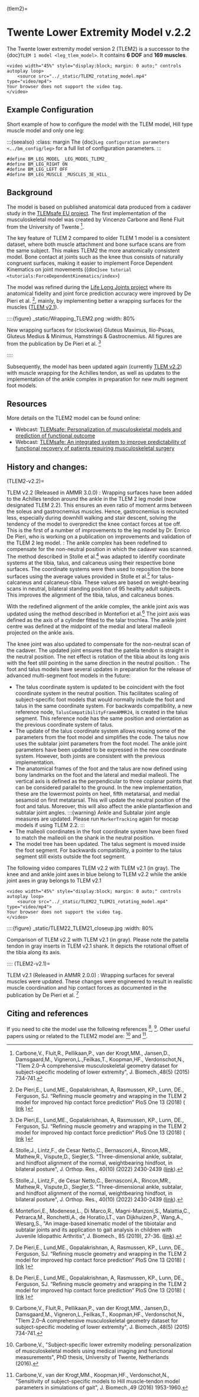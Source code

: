 (tlem2)=

# Twente Lower Extremity Model v.2.2

The Twente lower extremity model version 2 (TLEM2) is a successor to the {doc}`TLEM 1
model <leg_tlem_model>`. It contains **6 DOF** and **169
muscles**.

```{raw} html
<video width="45%" style="display:block; margin: 0 auto;" controls autoplay loop>
    <source src="../_static/TLEM2_rotating_model.mp4" type="video/mp4">
Your browser does not support the video tag.
</video>
```


## Example Configuration

Short example of how to configure the model with the TLEM model, Hill type
muscle model and only one leg:

:::{seealso}
:class: margin
The {doc}`Leg configuration parameters <../bm_config/leg>` for a
full list of configuration parameters.
:::

```AnyScriptDoc
#define BM_LEG_MODEL _LEG_MODEL_TLEM2_
#define BM_LEG_RIGHT ON
#define BM_LEG_LEFT OFF
#define BM_LEG_MUSCLE _MUSCLES_3E_HILL_
```


## Background

The model is based on published anatomical data produced from a cadaver study in
the [TLEMsafe EU project](https://tlemsafe.eu/). The first implementation of
the musculoskeletal model was created by Vincenzo Carbone and René Fluit from
the University of Twente [^cite_cfpk15].

The key feature of TLEM 2 compared to older TLEM 1 model is a consistent
dataset, where both muscle attachment and bone surface scans are from the same
subject. This makes TLEM2 the more anatomically consistent model. Bone contact
at joints such as the knee thus consists of naturally congruent surfaces, making
it easier to implement Force Dependent Kinematics on joint movements ({doc}`see
tutorial <tutorials:ForceDependentKinematics/index>`)

The model was refined during the [Life Long Joints
project](https://web.archive.org/web/20230323035759/https://lifelongjoints.eu/) where its anatomical fidelity and joint
force prediction accuracy were improved by De Pieri et al. [^cite_dlgr17], 
mainly, by implementing better a wrapping surfaces for the muscles ([TLEM
v2.1](#TLEM2-v2.1)). 


::::{figure} _static/Wrapping_TLEM2.png
:width: 80%

New wrapping surfaces for (clockwise) Gluteus Maximus, Ilio-Psoas, Gluteus
Medius & Minimus, Hamstrings & Gastrocnemius. All figures are
from the publication by De Pieri et al. [^cite_dlgr17]

::::


Subsequently, the model has been updated again (currently [TLEM
v2.2](#TLEM2-v2.2)) with muscle wrapping for the Achilles tendon, as well as
updates to the implementation of the ankle complex in preparation for new multi
segment foot models. 







## Resources

More details on the TLEM2 model can be found online:

- Webcast: [TLEMsafe: Personalization of musculoskeletal models and prediction of functional outcome](https://www.anybodytech.com/download/tlemsafe-personalization-of-musculoskeletal-models-and-prediction-of-functional-outcome/)
- Webcast: [TLEMsafe: An integrated system to improve predictability of functional recovery of patients requiring musculoskeletal surgery](https://www.anybodytech.com/download/tlemsafe-an-integrated-system-to-improve-predictability-of-functional-recovery-of-patients-requiring-musculoskeletal-surgery/)





## History and changes:

(TLEM2-v2.2)=

TLEM v2.2 (Released in AMMR 3.0.0)
: Wrapping surfaces have been added to the Achilles tendon around the ankle in
  the TLEM 2 leg model (now designated TLEM 2.2). This ensures an even ratio of moment arms between
  the soleus and gastrocnemius muscles. Hence, gastrocnemius is recruited less, 
  especially during downhill walking and stair descent, solving the tendency of the model 
  to overpredict the knee contact forces at toe off. 
  This is the first of a number of improvements to the leg model by Dr. Enrico De Pieri, 
  who is working on a publication on improvements and validation of the TLEM 2 leg model.
: The ankle complex has been redefined to compensate for the non-neutral position in which the 
  cadaver was scanned. The method described in Stolle et al.[^cite_slnbrmv22] was adapted to 
  identify coordinate systems at the tibia, talus, and calcaneus using their respective 
  bone surfaces. The coordinate systems were then used to reposition the bone surfaces using 
  the average values provided in Stolle et al.[^cite_slnbrmv22] for talus-calcaneus and 
  calcaneus-tibia. These values are based on weight-bearing scans in neutral, bilateral 
  standing position of 95 healthy adult subjects. This improves the alignment of the tibia, 
  talus, and calcaneus bones.
  
  With the redefined alignment of the ankle complex, the ankle joint axis was updated using 
  the method described in Montefiori et al.[^cite_mmmmmprhdww19] The joint axis was defined 
  as the axis of a cylinder fitted to the talar trochlea. The ankle joint centre was defined 
  at the midpoint of the medial and lateral malleoli projected on the ankle axis.

  The knee joint was also updated to compensate for the non-neutral scan of the cadaver. The
  updated joint ensures that the patella tendon is straight in the neutral position. 
  The net effect is rotation of the tibia about its long axis with the feet still pointing in 
  the same direction in the neutral position. 
: The foot and talus models have several updates in preparation for the 
  release of advanced multi-segment foot models in the future:  
  - The talus coordinate system is updated to be coincident with the foot 
    coordinate system in the neutral position. This facilitates scaling
    of subject-specific foot models that would normally include the foot 
    and talus in the same coordinate system. For backwards compatibility,
    a new reference node, `TalusCompatibilityFrameAMMR24`, is created in the 
    talus segment. This reference node has the same position and orientation 
    as the previous coordinate system of talus.
  - The update of the talus coordinate system allows reusing some of the 
    parameters from the foot model and simplifies the code. The talus now uses the
    subtalar joint parameters from the foot model. The ankle joint parameters 
    have been updated to be expressed in the new coordinate system. However, 
    both joints are consistent with the previous implementation. 
  - The anatomical frames of the foot and the talus are now defined using bony 
    landmarks on the foot and the lateral and medial malleoli. The vertical axis 
    is defined as the perpendicular to three coplanar points that can be considered 
    parallel to the ground. In the new implementation, these are the lowermost points
    on heel, fifth metatarsal, and medial sesamoid on first metatarsal. This will update 
    the neutral position of the foot and talus. Moreover, this will also affect the 
    ankle plantarflexion and subtalar joint angles.
    :::{warning}
    Ankle and Subtalar joint angle measures are updated. Please
    run `MarkerTracking` again for mocap models if using TLEM 2.2.
    :::
  - The malleoli coordinates in the foot coordinate system have been fixed to 
    match the malleoli on the shank in the neutral position.
  - The model tree has been updated. The talus segment is moved inside the 
    foot segment. For backwards compatibility, a pointer to the talus segment 
    still exists outside the foot segment.

The following video compares TLEM v2.2 with TLEM v2.1 (in gray). The knee and
and ankle joint axes in blue belong to TLEM v2.2 while the ankle joint axes in
gray belongs to TLEM v2.1
```{raw} html
<video width="45%" style="display:block; margin: 0 auto;" controls autoplay loop>
    <source src="../_static/TLEM22_TLEM21_rotating_model.mp4" type="video/mp4">
Your browser does not support the video tag.
</video>
```
::::{figure} _static/TLEM22_TLEM21_closeup.jpg
:width: 80%

Comparison of TLEM v2.2 with TLEM v2.1 (in gray). Please note the patella tendon in
gray inserts in TLEM v2.1 shank. It depicts the rotational offset of the tibia along
its axis.

::::
(TLEM2-v2.1)=

TLEM v2.1 (Released in AMMR 2.0.0)
: Wrapping surfaces for several muscles were updated. These changes were engineered to
  result in realistic muscle coordination and hip contact forces as documented
  in the publication by De Pieri et al. [^cite_dlgr17]

## Citing and references

If you need to cite the model use the following references [^cite_dlgr17], [^cite_cfpk15]. Other useful papers using or related to the TLEM2 model are: [^cite_ca16] and [^cite_ckkv16]. 


[^cite_dlgr17]: De Pieri,E., Lund,ME., Gopalakrishnan, A, Rasmussen, KP., Lunn, DE., Ferguson, SJ.
    “Refining muscle geometry and wrapping in the TLEM 2 model for improved hip contact force prediction”
    PloS One 13 (2018) ( [link](https://journals.plos.org/plosone/article?id=10.1371/journal.pone.0204109) )

[^cite_cfpk15]: Carbone,V., Fluit,R., Pellikaan,P., van der Krogt,MM., Jansen,D., Damsgaard,M.,
    Vigneron,L.,Feilkas,T., Koopman,HF., Verdonschot,N.,
    "Tlem 2.0–A comprehensive musculoskeletal geometry dataset for subject-specific
    modeling of lower extremity", J. Biomech.,48(5) (2015) 734-741.


[^cite_ca16]: Carbone,V., "Subject-specific lower extremity modeling: personalization of
    musculoskeletal models using medical imaging and functional measurements",
    PhD thesis, University of Twente, Netherlands (2016).

[^cite_ckkv16]: Carbone,V., van der Krogt,MM., Koopman,HF., Verdonschot,N., "Sensitivity of subject-specific
    models to Hill muscle-tendon model parameters in simulations of gait",
    J. Biomech.,49 (2016) 1953-1960.

[^cite_slnbrmv22]: Stolle,J., Lintz,F., de Cesar Netto,C., Bernasconi,A., Rincon,MR., Mathew,R., Vispute,D., Siegler,S. 
    "Three-dimensional ankle, subtalar, and hindfoot alignment of the normal, weightbearing hindfoot, in bilateral 
    posture", J. Orthop. Res., 40(10) (2022) 2430-2439 ([link](https://onlinelibrary.wiley.com/doi/10.1002/jor.25267)).

[^cite_mmmmmprhdww19]: Montefiori,E., Modenese,L., Di Marco,R., Magni-Manzoni,S., Malattia,C., Petrarca,M., 
    Ronchetti,A., de Horatio,LT., van Dijkhuizen,P., Wang,A., Wesarg,S., "An image-based kinematic model of 
    the tibiotalar and subtalar joints and its application to gait analysis in children with Juvenile 
    Idiopathic Arthritis", J. Biomech., 85 (2019), 27-36. ([link](https://doi.org/10.1016/j.jbiomech.2018.12.041)).